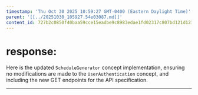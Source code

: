 ```yaml
---
timestamp: 'Thu Oct 30 2025 10:59:27 GMT-0400 (Eastern Daylight Time)'
parent: '[[../20251030_105927.54e03087.md]]'
content_id: 727b2c0850f40baa59cce15eadbe9c8983edae1fd02317c807bd121d121881ea
---
```


# response:

Here is the updated `ScheduleGenerator` concept implementation, ensuring no modifications are made to the `UserAuthentication` concept, and including the new GET endpoints for the API specification.

***
